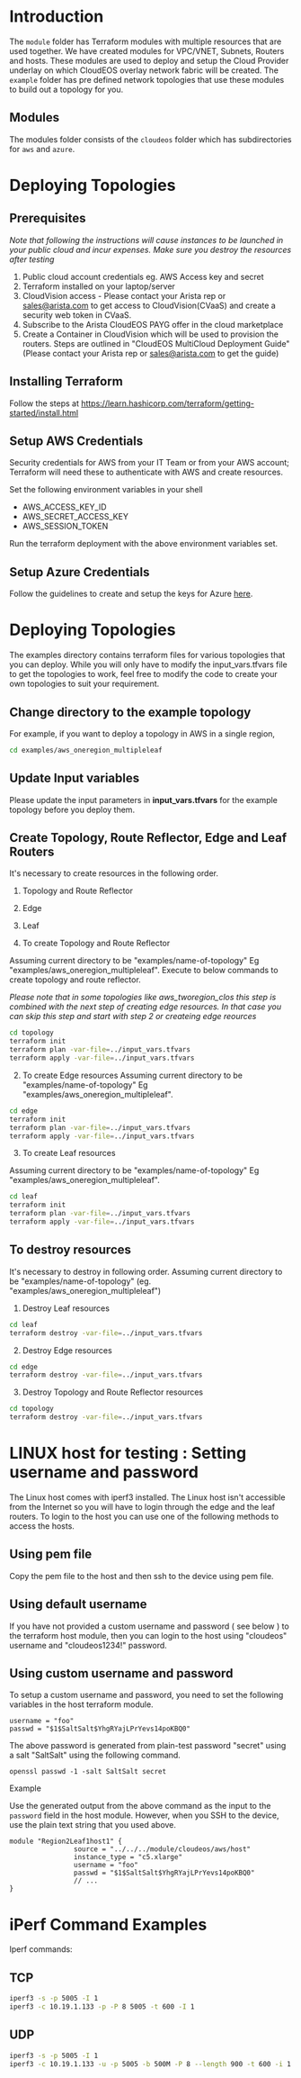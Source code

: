 # Introduction
The `module` folder has Terraform modules with multiple resources that are used together. We have created modules for VPC/VNET, Subnets, Routers and hosts.
These modules are used to deploy and setup the Cloud Provider underlay on which CloudEOS overlay network fabric will be created. The `example` folder has pre defined network topologies that use these modules to
build out a topology for you.

## Modules
The modules folder consists of the `cloudeos` folder which has subdirectories for `aws` and `azure`.

# Deploying Topologies

## Prerequisites
*Note that following the instructions will cause instances to be launched in your public cloud and incur expenses. Make sure you destroy the resources after testing*

1) Public cloud account credentials eg. AWS Access key and secret
2) Terraform installed on your laptop/server
3) CloudVision access - Please contact your Arista rep or sales@arista.com to get access to CloudVision(CVaaS) and create a security web token in CVaaS.
4) Subscribe to the Arista CloudEOS PAYG offer in the cloud marketplace
5) Create a Container in CloudVision which will be used to provision the routers. Steps are outlined in "CloudEOS MultiCloud Deployment Guide" (Please contact your Arista rep or sales@arista.com to get the guide)

## Installing Terraform

Follow the steps at https://learn.hashicorp.com/terraform/getting-started/install.html

## Setup AWS Credentials

Security credentials for AWS from your IT Team or from your AWS account; Terraform will need these to authenticate with AWS and create resources.

Set the following environment variables in your shell
- AWS_ACCESS_KEY_ID
- AWS_SECRET_ACCESS_KEY
- AWS_SESSION_TOKEN

Run the terraform deployment with the above environment variables set.

## Setup Azure Credentials

Follow the guidelines to create and setup the keys for Azure [here](https://www.terraform.io/docs/providers/azurerm/index.html#authenticating-to-azure).


# Deploying Topologies

The examples directory contains terraform files for various topologies that you can deploy. While you will only have to modify the input_vars.tfvars file to get the topologies to work, feel free to modify the code to create your own topologies to suit your requirement.

## Change directory to the example topology

For example, if you want to deploy a topology in AWS in a single region,
```bash
cd examples/aws_oneregion_multipleleaf
```

## Update Input variables

Please update the input parameters in **input_vars.tfvars** for the example topology before you deploy them.

## Create Topology, Route Reflector, Edge and Leaf Routers

It's necessary to create resources in the following order.
1. Topology and Route Reflector
2. Edge
3. Leaf

1. To create Topology and Route Reflector

Assuming current directory to be "examples/name-of-topology" Eg "examples/aws_oneregion_multipleleaf". Execute to below commands to create topology and route reflector.

*Please note that in some topologies like aws_tworegion_clos this step is combined with the next step of creating edge resources. In that case you can skip this step and start with step 2 or createing edge reources*


```bash
cd topology
terraform init
terraform plan -var-file=../input_vars.tfvars
terraform apply -var-file=../input_vars.tfvars
```

2. To create Edge resources
Assuming current directory to be "examples/name-of-topology" Eg "examples/aws_oneregion_multipleleaf".

```bash
cd edge
terraform init
terraform plan -var-file=../input_vars.tfvars
terraform apply -var-file=../input_vars.tfvars
```

3. To create Leaf resources

Assuming current directory to be "examples/name-of-topology" Eg "examples/aws_oneregion_multipleleaf".

```bash
cd leaf
terraform init
terraform plan -var-file=../input_vars.tfvars
terraform apply -var-file=../input_vars.tfvars
```

## To destroy resources

It's necessary to destroy in following order. Assuming current directory to be "examples/name-of-topology" (eg. "examples/aws_oneregion_multipleleaf")

1. Destroy Leaf resources

```bash
cd leaf
terraform destroy -var-file=../input_vars.tfvars
```

2. Destroy Edge resources

```bash
cd edge
terraform destroy -var-file=../input_vars.tfvars
```

3. Destroy Topology and Route Reflector resources

```bash
cd topology
terraform destroy -var-file=../input_vars.tfvars
```

# LINUX host for testing : Setting username and password

The Linux host comes with iperf3 installed. The Linux host isn't accessible from the Internet so you will have to login through the edge and the leaf routers. To login to the host you can use one of the following methods
to access the hosts.

## Using pem file
Copy the pem file to the host and then ssh to the device using pem file.

## Using default username
If you have not provided a custom username and password ( see below ) to the terraform host module, then you can login to the host using "cloudeos" username and "cloudeos1234!" password.

## Using custom username and password
To setup a custom username and password, you need to set the following variables in the host terraform module.

```
username = "foo"
passwd = "$1$SaltSalt$YhgRYajLPrYevs14poKBQ0"
```

The above password is generated from plain-test password "secret" using a salt "SaltSalt" using the following command.

```
openssl passwd -1 -salt SaltSalt secret
```

Example

Use the generated output from the above command as the input to the `password` field in the host module. However, when you SSH
to the device, use the plain text string that you used above.

```
module "Region2Leaf1host1" {
                source = "../../../module/cloudeos/aws/host"
                instance_type = "c5.xlarge"
                username = "foo"
                passwd = "$1$SaltSalt$YhgRYajLPrYevs14poKBQ0"
                // ...
}
```
# iPerf Command Examples

Iperf commands:

## TCP
```bash
iperf3 -s -p 5005 -I 1
iperf3 -c 10.19.1.133 -p -P 8 5005 -t 600 -I 1
```

## UDP
```bash
iperf3 -s -p 5005 -I 1
iperf3 -c 10.19.1.133 -u -p 5005 -b 500M -P 8 --length 900 -t 600 -i 1
```
